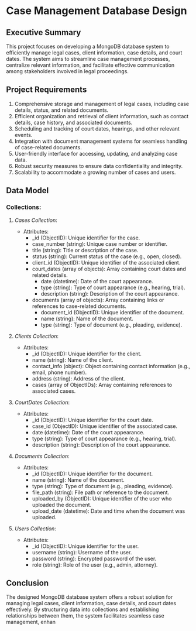 # Case Management Database Design

## Executive Summary
This project focuses on developing a MongoDB database system to efficiently manage legal cases, client information, case details, and court dates. The system aims to streamline case management processes, centralize relevant information, and facilitate effective communication among stakeholders involved in legal proceedings.

## Project Requirements
1. Comprehensive storage and management of legal cases, including case details, status, and related documents.
2. Efficient organization and retrieval of client information, such as contact details, case history, and associated documents.
3. Scheduling and tracking of court dates, hearings, and other relevant events.
4. Integration with document management systems for seamless handling of case-related documents.
5. User-friendly interface for accessing, updating, and analyzing case data.
6. Robust security measures to ensure data confidentiality and integrity.
7. Scalability to accommodate a growing number of cases and users.

## Data Model
### Collections:
1. *Cases Collection*:
   - Attributes:
     - _id (ObjectID): Unique identifier for the case.
     - case_number (string): Unique case number or identifier.
     - title (string): Title or description of the case.
     - status (string): Current status of the case (e.g., open, closed).
     - client_id (ObjectID): Unique identifier of the associated client.
     - court_dates (array of objects): Array containing court dates and related details.
       - date (datetime): Date of the court appearance.
       - type (string): Type of court appearance (e.g., hearing, trial).
       - description (string): Description of the court appearance.
     - documents (array of objects): Array containing links or references to case-related documents.
       - document_id (ObjectID): Unique identifier of the document.
       - name (string): Name of the document.
       - type (string): Type of document (e.g., pleading, evidence).

2. *Clients Collection*:
   - Attributes:
     - _id (ObjectID): Unique identifier for the client.
     - name (string): Name of the client.
     - contact_info (object): Object containing contact information (e.g., email, phone number).
     - address (string): Address of the client.
     - cases (array of ObjectIDs): Array containing references to associated cases.

3. *CourtDates Collection*:
   - Attributes:
     - _id (ObjectID): Unique identifier for the court date.
     - case_id (ObjectID): Unique identifier of the associated case.
     - date (datetime): Date of the court appearance.
     - type (string): Type of court appearance (e.g., hearing, trial).
     - description (string): Description of the court appearance.

4. *Documents Collection*:
   - Attributes:
     - _id (ObjectID): Unique identifier for the document.
     - name (string): Name of the document.
     - type (string): Type of document (e.g., pleading, evidence).
     - file_path (string): File path or reference to the document.
     - uploaded_by (ObjectID): Unique identifier of the user who uploaded the document.
     - upload_date (datetime): Date and time when the document was uploaded.

5. *Users Collection*:
   - Attributes:
     - _id (ObjectID): Unique identifier for the user.
     - username (string): Username of the user.
     - password (string): Encrypted password of the user.
     - role (string): Role of the user (e.g., admin, attorney).

## Conclusion
The designed MongoDB database system offers a robust solution for managing legal cases, client information, case details, and court dates effectively. By structuring data into collections and establishing relationships between them, the system facilitates seamless case management, enhan